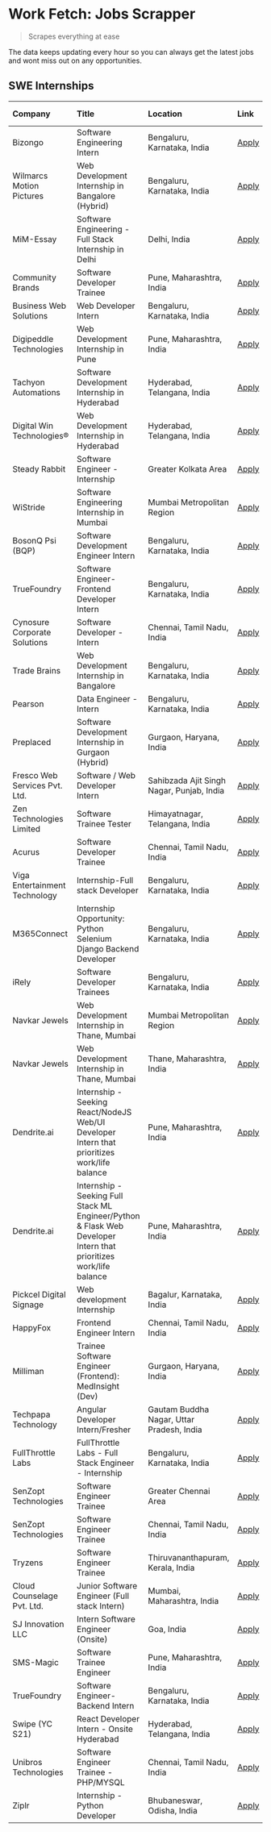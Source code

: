# Work Fetch: Jobs Scrapper
> Scrapes everything at ease

The data keeps updating every hour so you can always get the latest jobs and wont miss out on any opportunities.

## SWE Internships
<!--START_SECTION:workfetch-->
| Company                       | Title                                                                                                              | Location                                  | Link                                                                                                                                                                                                                                                                                                                              | Date Posted   |
|:------------------------------|:-------------------------------------------------------------------------------------------------------------------|:------------------------------------------|:----------------------------------------------------------------------------------------------------------------------------------------------------------------------------------------------------------------------------------------------------------------------------------------------------------------------------------|:--------------|
| Bizongo                       | Software Engineering Intern                                                                                        | Bengaluru, Karnataka, India               | [Apply](https://in.linkedin.com/jobs/view/software-engineering-intern-at-bizongo-3903940503?position=25&pageNum=0&refId=Q2FyIYDSMDOEW2flyZpKcQ%3D%3D&trackingId=4u30USOA1KSE5XoiJR84rw%3D%3D&trk=public_jobs_jserp-result_search-card)                                                                                            | 2024-04-17    |
| Wilmarcs Motion Pictures      | Web Development Internship in Bangalore (Hybrid)                                                                   | Bengaluru, Karnataka, India               | [Apply](https://in.linkedin.com/jobs/view/web-development-internship-in-bangalore-hybrid-at-wilmarcs-motion-pictures-3904333111?position=46&pageNum=0&refId=Q2FyIYDSMDOEW2flyZpKcQ%3D%3D&trackingId=S0ytG8j68DUUJgU42K1kuw%3D%3D&trk=public_jobs_jserp-result_search-card)                                                        | 2024-04-17    |
| MiM-Essay                     | Software Engineering - Full Stack Internship in Delhi                                                              | Delhi, India                              | [Apply](https://in.linkedin.com/jobs/view/software-engineering-full-stack-internship-in-delhi-at-mim-essay-3901647332?position=24&pageNum=0&refId=Q2FyIYDSMDOEW2flyZpKcQ%3D%3D&trackingId=xJFkwm9ZHwiaI7er03Z2%2BA%3D%3D&trk=public_jobs_jserp-result_search-card)                                                                | 2024-04-15    |
| Community Brands              | Software Developer Trainee                                                                                         | Pune, Maharashtra, India                  | [Apply](https://in.linkedin.com/jobs/view/software-developer-trainee-at-community-brands-3899630827?position=32&pageNum=0&refId=Q2FyIYDSMDOEW2flyZpKcQ%3D%3D&trackingId=Tx%2BQrKuUWbWKnEJ7KwwITA%3D%3D&trk=public_jobs_jserp-result_search-card)                                                                                  | 2024-04-15    |
| Business Web Solutions        | Web Developer Intern                                                                                               | Bengaluru, Karnataka, India               | [Apply](https://in.linkedin.com/jobs/view/web-developer-intern-at-business-web-solutions-3897552404?position=17&pageNum=0&refId=Q2FyIYDSMDOEW2flyZpKcQ%3D%3D&trackingId=8f4EWDlJPIoCQszClEG7fQ%3D%3D&trk=public_jobs_jserp-result_search-card)                                                                                    | 2024-04-13    |
| Digipeddle Technologies       | Web Development Internship in Pune                                                                                 | Pune, Maharashtra, India                  | [Apply](https://in.linkedin.com/jobs/view/web-development-internship-in-pune-at-digipeddle-technologies-3898605884?position=41&pageNum=0&refId=Q2FyIYDSMDOEW2flyZpKcQ%3D%3D&trackingId=vx1f7X09DVgFecXkNZCvnw%3D%3D&trk=public_jobs_jserp-result_search-card)                                                                     | 2024-04-13    |
| Tachyon Automations           | Software Development Internship in Hyderabad                                                                       | Hyderabad, Telangana, India               | [Apply](https://in.linkedin.com/jobs/view/software-development-internship-in-hyderabad-at-tachyon-automations-3896969464?position=23&pageNum=0&refId=Q2FyIYDSMDOEW2flyZpKcQ%3D%3D&trackingId=uceyenOkkGkVRqm%2Bsn3kjw%3D%3D&trk=public_jobs_jserp-result_search-card)                                                             | 2024-04-12    |
| Digital Win Technologies®     | Web Development Internship in Hyderabad                                                                            | Hyderabad, Telangana, India               | [Apply](https://in.linkedin.com/jobs/view/web-development-internship-in-hyderabad-at-digital-win-technologies%C2%AE-3893193501?position=51&pageNum=0&refId=Q2FyIYDSMDOEW2flyZpKcQ%3D%3D&trackingId=ineOeJucRHrwJbLvMMFqJg%3D%3D&trk=public_jobs_jserp-result_search-card)                                                         | 2024-04-10    |
| Steady Rabbit                 | Software Engineer - Internship                                                                                     | Greater Kolkata Area                      | [Apply](https://in.linkedin.com/jobs/view/software-engineer-internship-at-steady-rabbit-3885171077?position=5&pageNum=0&refId=Q2FyIYDSMDOEW2flyZpKcQ%3D%3D&trackingId=acGcSMMPX%2BegdLIGBY4NrQ%3D%3D&trk=public_jobs_jserp-result_search-card)                                                                                    | 2024-04-08    |
| WiStride                      | Software Engineering Internship in Mumbai                                                                          | Mumbai Metropolitan Region                | [Apply](https://in.linkedin.com/jobs/view/software-engineering-internship-in-mumbai-at-wistride-3888218704?position=10&pageNum=0&refId=Q2FyIYDSMDOEW2flyZpKcQ%3D%3D&trackingId=XXAxsPw9cN31KrMxNDhE1Q%3D%3D&trk=public_jobs_jserp-result_search-card)                                                                             | 2024-04-08    |
| BosonQ Psi (BQP)              | Software Development Engineer Intern                                                                               | Bengaluru, Karnataka, India               | [Apply](https://in.linkedin.com/jobs/view/software-development-engineer-intern-at-bosonq-psi-bqp-3888328596?position=22&pageNum=0&refId=Q2FyIYDSMDOEW2flyZpKcQ%3D%3D&trackingId=rEddYY4zUcrbOotjhNuNpA%3D%3D&trk=public_jobs_jserp-result_search-card)                                                                            | 2024-04-06    |
| TrueFoundry                   | Software Engineer- Frontend Developer Intern                                                                       | Bengaluru, Karnataka, India               | [Apply](https://in.linkedin.com/jobs/view/software-engineer-frontend-developer-intern-at-truefoundry-3887320206?position=13&pageNum=0&refId=Q2FyIYDSMDOEW2flyZpKcQ%3D%3D&trackingId=bEQqgii%2F0m7dbzUQSiqCjA%3D%3D&trk=public_jobs_jserp-result_search-card)                                                                      | 2024-04-05    |
| Cynosure Corporate Solutions  | Software Developer -Intern                                                                                         | Chennai, Tamil Nadu, India                | [Apply](https://in.linkedin.com/jobs/view/software-developer-intern-at-cynosure-corporate-solutions-3884767755?position=14&pageNum=0&refId=Q2FyIYDSMDOEW2flyZpKcQ%3D%3D&trackingId=I8OwCjPZrS1qHHw%2BVmsLkQ%3D%3D&trk=public_jobs_jserp-result_search-card)                                                                       | 2024-04-04    |
| Trade Brains                  | Web Development Internship in Bangalore                                                                            | Bengaluru, Karnataka, India               | [Apply](https://in.linkedin.com/jobs/view/web-development-internship-in-bangalore-at-trade-brains-3885739433?position=35&pageNum=0&refId=Q2FyIYDSMDOEW2flyZpKcQ%3D%3D&trackingId=qnI9SuAIpQgX7Ygd0YNAyg%3D%3D&trk=public_jobs_jserp-result_search-card)                                                                           | 2024-04-04    |
| Pearson                       | Data Engineer - Intern                                                                                             | Bengaluru, Karnataka, India               | [Apply](https://in.linkedin.com/jobs/view/data-engineer-intern-at-pearson-3884561204?position=56&pageNum=0&refId=Q2FyIYDSMDOEW2flyZpKcQ%3D%3D&trackingId=Zng1nvOodJUdLRRBAy9eyg%3D%3D&trk=public_jobs_jserp-result_search-card)                                                                                                   | 2024-04-04    |
| Preplaced                     | Software Development Internship in Gurgaon (Hybrid)                                                                | Gurgaon, Haryana, India                   | [Apply](https://in.linkedin.com/jobs/view/software-development-internship-in-gurgaon-hybrid-at-preplaced-3880567870?position=16&pageNum=0&refId=Q2FyIYDSMDOEW2flyZpKcQ%3D%3D&trackingId=XJYCHCwcUHxAc%2BQE9%2B4GCQ%3D%3D&trk=public_jobs_jserp-result_search-card)                                                                | 2024-04-01    |
| Fresco Web Services Pvt. Ltd. | Software / Web Developer Intern                                                                                    | Sahibzada Ajit Singh Nagar, Punjab, India | [Apply](https://in.linkedin.com/jobs/view/software-web-developer-intern-at-fresco-web-services-pvt-ltd-3880552598?position=50&pageNum=0&refId=Q2FyIYDSMDOEW2flyZpKcQ%3D%3D&trackingId=IydgckgwZogmi4%2F4b9NmRA%3D%3D&trk=public_jobs_jserp-result_search-card)                                                                    | 2024-04-01    |
| Zen Technologies Limited      | Software Trainee Tester                                                                                            | Himayatnagar, Telangana, India            | [Apply](https://in.linkedin.com/jobs/view/software-trainee-tester-at-zen-technologies-limited-3872100214?position=7&pageNum=0&refId=Q2FyIYDSMDOEW2flyZpKcQ%3D%3D&trackingId=s3PsRypIXnL%2BwGDVRqz5bw%3D%3D&trk=public_jobs_jserp-result_search-card)                                                                              | 2024-03-26    |
| Acurus                        | Software Developer Trainee                                                                                         | Chennai, Tamil Nadu, India                | [Apply](https://in.linkedin.com/jobs/view/software-developer-trainee-at-acurus-3871400616?position=15&pageNum=0&refId=Q2FyIYDSMDOEW2flyZpKcQ%3D%3D&trackingId=UrpDTgGliXcswlUi5f16FQ%3D%3D&trk=public_jobs_jserp-result_search-card)                                                                                              | 2024-03-26    |
| Viga Entertainment Technology | Internship-Full stack Developer                                                                                    | Bengaluru, Karnataka, India               | [Apply](https://in.linkedin.com/jobs/view/internship-full-stack-developer-at-viga-entertainment-technology-3870669789?position=19&pageNum=0&refId=Q2FyIYDSMDOEW2flyZpKcQ%3D%3D&trackingId=Iayw7D7ce6R2iFIM4EE1xQ%3D%3D&trk=public_jobs_jserp-result_search-card)                                                                  | 2024-03-25    |
| M365Connect                   | Internship Opportunity: Python Selenium Django Backend Developer                                                   | Bengaluru, Karnataka, India               | [Apply](https://in.linkedin.com/jobs/view/internship-opportunity-python-selenium-django-backend-developer-at-m365connect-3868219387?position=60&pageNum=0&refId=Q2FyIYDSMDOEW2flyZpKcQ%3D%3D&trackingId=pXhDPq8JXMNZ64pUx2xGug%3D%3D&trk=public_jobs_jserp-result_search-card)                                                    | 2024-03-24    |
| iRely                         | Software Developer Trainees                                                                                        | Bengaluru, Karnataka, India               | [Apply](https://in.linkedin.com/jobs/view/software-developer-trainees-at-irely-3860566039?position=2&pageNum=0&refId=Q2FyIYDSMDOEW2flyZpKcQ%3D%3D&trackingId=SJwnXGL%2B1rQHO7EAcCAx%2Fw%3D%3D&trk=public_jobs_jserp-result_search-card)                                                                                           | 2024-03-18    |
| Navkar Jewels                 | Web Development Internship in Thane, Mumbai                                                                        | Mumbai Metropolitan Region                | [Apply](https://in.linkedin.com/jobs/view/web-development-internship-in-thane-mumbai-at-navkar-jewels-3858080315?position=47&pageNum=0&refId=Q2FyIYDSMDOEW2flyZpKcQ%3D%3D&trackingId=HkBkIgROEq0%2FDykHgS9l%2FA%3D%3D&trk=public_jobs_jserp-result_search-card)                                                                   | 2024-03-15    |
| Navkar Jewels                 | Web Development Internship in Thane, Mumbai                                                                        | Thane, Maharashtra, India                 | [Apply](https://in.linkedin.com/jobs/view/web-development-internship-in-thane-mumbai-at-navkar-jewels-3858087224?position=52&pageNum=0&refId=Q2FyIYDSMDOEW2flyZpKcQ%3D%3D&trackingId=fNJGR2W0hPsIMcsMWiE2NQ%3D%3D&trk=public_jobs_jserp-result_search-card)                                                                       | 2024-03-15    |
| Dendrite.ai                   | Internship - Seeking React/NodeJS Web/UI Developer Intern that prioritizes work/life balance                       | Pune, Maharashtra, India                  | [Apply](https://in.linkedin.com/jobs/view/internship-seeking-react-nodejs-web-ui-developer-intern-that-prioritizes-work-life-balance-at-dendrite-ai-3853583200?position=29&pageNum=0&refId=Q2FyIYDSMDOEW2flyZpKcQ%3D%3D&trackingId=qzLjvlVG8gD6RsBOA31F4Q%3D%3D&trk=public_jobs_jserp-result_search-card)                         | 2024-03-12    |
| Dendrite.ai                   | Internship - Seeking Full Stack ML Engineer/Python & Flask Web Developer Intern that prioritizes work/life balance | Pune, Maharashtra, India                  | [Apply](https://in.linkedin.com/jobs/view/internship-seeking-full-stack-ml-engineer-python-flask-web-developer-intern-that-prioritizes-work-life-balance-at-dendrite-ai-3853583202?position=57&pageNum=0&refId=Q2FyIYDSMDOEW2flyZpKcQ%3D%3D&trackingId=MpVkxhIR98J%2F%2B9C0rKVmlA%3D%3D&trk=public_jobs_jserp-result_search-card) | 2024-03-12    |
| Pickcel Digital Signage       | Web development Internship                                                                                         | Bagalur, Karnataka, India                 | [Apply](https://in.linkedin.com/jobs/view/web-development-internship-at-pickcel-digital-signage-3849506118?position=48&pageNum=0&refId=Q2FyIYDSMDOEW2flyZpKcQ%3D%3D&trackingId=vOet5%2BUUBcuD3qPspeFm7w%3D%3D&trk=public_jobs_jserp-result_search-card)                                                                           | 2024-03-08    |
| HappyFox                      | Frontend Engineer Intern                                                                                           | Chennai, Tamil Nadu, India                | [Apply](https://in.linkedin.com/jobs/view/frontend-engineer-intern-at-happyfox-3848357951?position=42&pageNum=0&refId=Q2FyIYDSMDOEW2flyZpKcQ%3D%3D&trackingId=v4yL0l4wJaG7%2BfAfjUazdQ%3D%3D&trk=public_jobs_jserp-result_search-card)                                                                                            | 2024-03-07    |
| Milliman                      | Trainee Software Engineer (Frontend): MedInsight (Dev)                                                             | Gurgaon, Haryana, India                   | [Apply](https://in.linkedin.com/jobs/view/trainee-software-engineer-frontend-medinsight-dev-at-milliman-3792874280?position=9&pageNum=0&refId=Q2FyIYDSMDOEW2flyZpKcQ%3D%3D&trackingId=A1KURBXFQuJnYIJmX%2BISdg%3D%3D&trk=public_jobs_jserp-result_search-card)                                                                    | 2024-03-01    |
| Techpapa Technology           | Angular Developer Intern/Fresher                                                                                   | Gautam Buddha Nagar, Uttar Pradesh, India | [Apply](https://in.linkedin.com/jobs/view/angular-developer-intern-fresher-at-techpapa-technology-3834305862?position=53&pageNum=0&refId=Q2FyIYDSMDOEW2flyZpKcQ%3D%3D&trackingId=LX0n4F3Iyo8FwaQQKrmMPA%3D%3D&trk=public_jobs_jserp-result_search-card)                                                                           | 2024-02-20    |
| FullThrottle Labs             | FullThrottle Labs - Full Stack Engineer - Internship                                                               | Bengaluru, Karnataka, India               | [Apply](https://in.linkedin.com/jobs/view/fullthrottle-labs-full-stack-engineer-internship-at-fullthrottle-labs-3829636016?position=49&pageNum=0&refId=Q2FyIYDSMDOEW2flyZpKcQ%3D%3D&trackingId=Vh6g2XoV4OLNSbNQlomrQA%3D%3D&trk=public_jobs_jserp-result_search-card)                                                             | 2024-02-17    |
| SenZopt Technologies          | Software Engineer Trainee                                                                                          | Greater Chennai Area                      | [Apply](https://in.linkedin.com/jobs/view/software-engineer-trainee-at-senzopt-technologies-3827688781?position=28&pageNum=0&refId=Q2FyIYDSMDOEW2flyZpKcQ%3D%3D&trackingId=y6eeV3Owv34tv9t6sBGvZQ%3D%3D&trk=public_jobs_jserp-result_search-card)                                                                                 | 2024-02-12    |
| SenZopt Technologies          | Software Engineer Trainee                                                                                          | Chennai, Tamil Nadu, India                | [Apply](https://in.linkedin.com/jobs/view/software-engineer-trainee-at-senzopt-technologies-3827686880?position=44&pageNum=0&refId=Q2FyIYDSMDOEW2flyZpKcQ%3D%3D&trackingId=PPi2I9AdHiOKie7jH7G6pw%3D%3D&trk=public_jobs_jserp-result_search-card)                                                                                 | 2024-02-12    |
| Tryzens                       | Software Engineer Trainee                                                                                          | Thiruvananthapuram, Kerala, India         | [Apply](https://in.linkedin.com/jobs/view/software-engineer-trainee-at-tryzens-3809363491?position=30&pageNum=0&refId=Q2FyIYDSMDOEW2flyZpKcQ%3D%3D&trackingId=NjdX65AnKuctKzuhGkuLRw%3D%3D&trk=public_jobs_jserp-result_search-card)                                                                                              | 2024-01-18    |
| Cloud Counselage Pvt. Ltd.    | Junior Software Engineer (Full stack Intern)                                                                       | Mumbai, Maharashtra, India                | [Apply](https://in.linkedin.com/jobs/view/junior-software-engineer-full-stack-intern-at-cloud-counselage-pvt-ltd-3803132814?position=21&pageNum=0&refId=Q2FyIYDSMDOEW2flyZpKcQ%3D%3D&trackingId=0Ekden%2BijSNp2C4Vbf6rDQ%3D%3D&trk=public_jobs_jserp-result_search-card)                                                          | 2024-01-11    |
| SJ Innovation LLC             | Intern Software Engineer (Onsite)                                                                                  | Goa, India                                | [Apply](https://in.linkedin.com/jobs/view/intern-software-engineer-onsite-at-sj-innovation-llc-3799959011?position=38&pageNum=0&refId=Q2FyIYDSMDOEW2flyZpKcQ%3D%3D&trackingId=GBOxPZMPysmo1G%2FYQJ24jA%3D%3D&trk=public_jobs_jserp-result_search-card)                                                                            | 2024-01-11    |
| SMS-Magic                     | Software Trainee Engineer                                                                                          | Pune, Maharashtra, India                  | [Apply](https://in.linkedin.com/jobs/view/software-trainee-engineer-at-sms-magic-3761409781?position=26&pageNum=0&refId=Q2FyIYDSMDOEW2flyZpKcQ%3D%3D&trackingId=Ua%2BE%2FmEiXd2VO1iJFD7D9A%3D%3D&trk=public_jobs_jserp-result_search-card)                                                                                        | 2023-11-16    |
| TrueFoundry                   | Software Engineer-Backend Intern                                                                                   | Bengaluru, Karnataka, India               | [Apply](https://in.linkedin.com/jobs/view/software-engineer-backend-intern-at-truefoundry-3779508170?position=27&pageNum=0&refId=Q2FyIYDSMDOEW2flyZpKcQ%3D%3D&trackingId=8SvfN8QDbMqzYTBh3nY%2FSQ%3D%3D&trk=public_jobs_jserp-result_search-card)                                                                                 | 2023-11-10    |
| Swipe (YC S21)                | React Developer Intern - Onsite Hyderabad                                                                          | Hyderabad, Telangana, India               | [Apply](https://in.linkedin.com/jobs/view/react-developer-intern-onsite-hyderabad-at-swipe-yc-s21-3737600089?position=33&pageNum=0&refId=Q2FyIYDSMDOEW2flyZpKcQ%3D%3D&trackingId=JxDqlIOkYsUVi92fPqp6ow%3D%3D&trk=public_jobs_jserp-result_search-card)                                                                           | 2023-10-13    |
| Unibros Technologies          | Software Engineer Trainee - PHP/MYSQL                                                                              | Chennai, Tamil Nadu, India                | [Apply](https://in.linkedin.com/jobs/view/software-engineer-trainee-php-mysql-at-unibros-technologies-3656599241?position=31&pageNum=0&refId=Q2FyIYDSMDOEW2flyZpKcQ%3D%3D&trackingId=HCpT8F7buIDXLDiiX%2Fkd1w%3D%3D&trk=public_jobs_jserp-result_search-card)                                                                     | 2023-06-12    |
| Ziplr                         | Internship - Python Developer                                                                                      | Bhubaneswar, Odisha, India                | [Apply](https://in.linkedin.com/jobs/view/internship-python-developer-at-ziplr-3645677592?position=55&pageNum=0&refId=Q2FyIYDSMDOEW2flyZpKcQ%3D%3D&trackingId=eatowJSiDFuSOH4UR1soEg%3D%3D&trk=public_jobs_jserp-result_search-card)                                                                                              | 2023-06-02    |
<!--END_SECTION:workfetch-->

